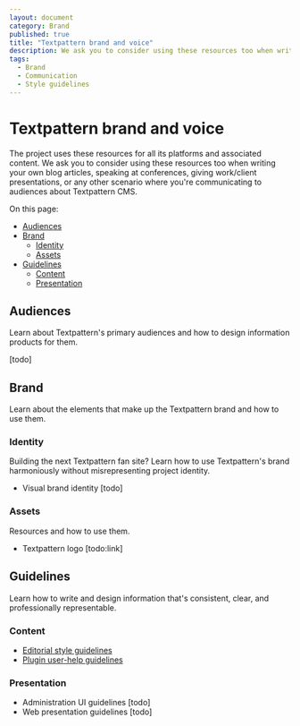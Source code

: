 ```yaml
---
layout: document
category: Brand
published: true
title: "Textpattern brand and voice"
description: We ask you to consider using these resources too when writing your own blog articles, speaking at conferences, giving work/client presentations, etc.
tags:
  - Brand
  - Communication
  - Style guidelines
---
```


# Textpattern brand and voice

The project uses these resources for all its platforms and associated content. We ask you to consider using these resources too when writing your own blog articles, speaking at conferences, giving work/client presentations, or any other scenario where you're communicating to audiences about Textpattern CMS.

On this page:

* [Audiences](#audiences)
* [Brand](#brand)
  * [Identity](#identity)
  * [Assets](#assets)
* [Guidelines](#guidelines)
  * [Content](#content)
  * [Presentation](#presentation)

## Audiences

Learn about Textpattern's primary audiences and how to design information products for them.

[todo]

## Brand

Learn about the elements that make up the Textpattern brand and how to use them.

### Identity

Building the next Textpattern fan site? Learn how to use Textpattern's brand harmoniously without misrepresenting project identity.

* Visual brand identity [todo]

### Assets

Resources and how to use them.

* Textpattern logo [todo:link]

## Guidelines

Learn how to write and design information that's consistent, clear, and professionally representable.

### Content

* [Editorial style guidelines](http://docs.textpattern.io/brand/editorial-style-guidelines)
* [Plugin user-help guidelines](http://docs.textpattern.io/development/plugin-user-help-guidelines)

### Presentation

* Administration UI guidelines [todo]
* Web presentation guidelines [todo]
